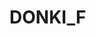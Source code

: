 # DONKI_F

<player username="DONKI_F" roleIcon="player" role="Гравець" warp="right" :descriptions="['Місцевий клоун']" />
